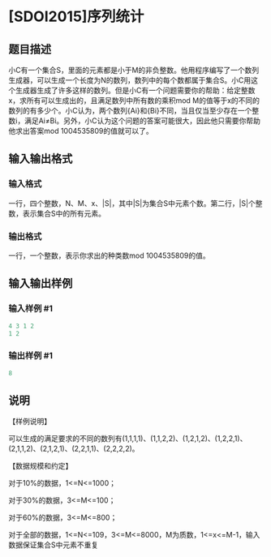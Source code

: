 # [SDOI2015]序列统计

## 题目描述

小C有一个集合S，里面的元素都是小于M的非负整数。他用程序编写了一个数列生成器，可以生成一个长度为N的数列，数列中的每个数都属于集合S。小C用这个生成器生成了许多这样的数列。但是小C有一个问题需要你的帮助：给定整数x，求所有可以生成出的，且满足数列中所有数的乘积mod M的值等于x的不同的数列的有多少个。小C认为，两个数列{Ai}和{Bi}不同，当且仅当至少存在一个整数i，满足Ai≠Bi。另外，小C认为这个问题的答案可能很大，因此他只需要你帮助他求出答案mod 1004535809的值就可以了。

## 输入输出格式

### 输入格式

一行，四个整数，N、M、x、|S|，其中|S|为集合S中元素个数。第二行，|S|个整数，表示集合S中的所有元素。

### 输出格式

一行，一个整数，表示你求出的种类数mod 1004535809的值。

## 输入输出样例

### 输入样例 #1

```cpp
4 3 1 2
1 2
```


### 输出样例 #1

```cpp
8
```


## 说明

【样例说明】

可以生成的满足要求的不同的数列有(1,1,1,1)、(1,1,2,2)、(1,2,1,2)、(1,2,2,1)、(2,1,1,2)、(2,1,2,1)、(2,2,1,1)、(2,2,2,2)。

【数据规模和约定】

对于10%的数据，1<=N<=1000；

对于30%的数据，3<=M<=100；

对于60%的数据，3<=M<=800；

对于全部的数据，1<=N<=109，3<=M<=8000，M为质数，1<=x<=M-1，输入数据保证集合S中元素不重复

